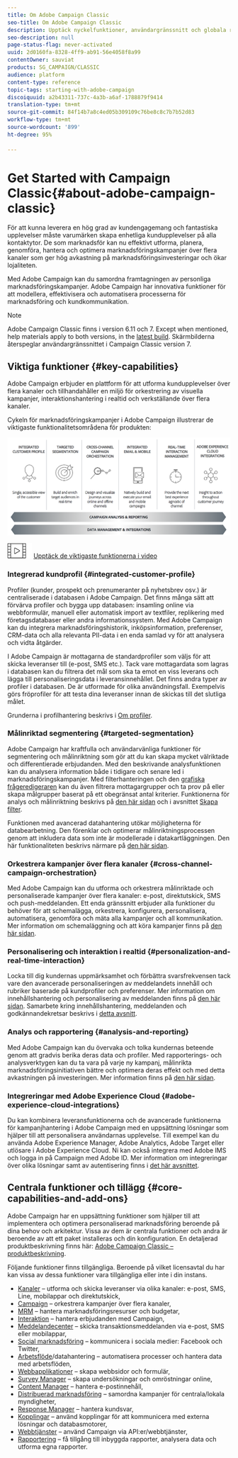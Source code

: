 ```yaml
---
title: Om Adobe Campaign Classic
seo-title: Om Adobe Campaign Classic
description: Upptäck nyckelfunktioner, användargränssnitt och globala riktlinjer.
seo-description: null
page-status-flag: never-activated
uuid: 2d0160fa-8328-4ff9-ab91-56e4058f8a99
contentOwner: sauviat
products: SG_CAMPAIGN/CLASSIC
audience: platform
content-type: reference
topic-tags: starting-with-adobe-campaign
discoiquuid: a2b43311-737c-4a3b-a6af-1788879f9414
translation-type: tm+mt
source-git-commit: 84f14b7a8c4ed05b309109c76be8c8c7b7b52d83
workflow-type: tm+mt
source-wordcount: '899'
ht-degree: 95%

---
```



# Get Started with Campaign Classic{#about-adobe-campaign-classic}

För att kunna leverera en hög grad av kundengagemang och fantastiska upplevelser måste varumärken skapa enhetliga kundupplevelser på alla kontaktytor. De som marknadsför kan nu effektivt utforma, planera, genomföra, hantera och optimera marknadsföringskampanjer över flera kanaler som ger hög avkastning på marknadsföringsinvesteringar och ökar lojaliteten.

Med Adobe Campaign kan du samordna framtagningen av personliga marknadsföringskampanjer. Adobe Campaign har innovativa funktioner för att modellera, effektivisera och automatisera processerna för marknadsföring och kundkommunikation.

>[!NOTE]
>
>Adobe Campaign Classic finns i version 6.11 och 7. Except when mentioned, help materials apply to both versions, in the [latest build](../../rn/using/latest-release.md). Skärmbilderna återspeglar användargränssnittet i Campaign Classic version 7.

## Viktiga funktioner {#key-capabilities}

Adobe Campaign erbjuder en plattform för att utforma kundupplevelser över flera kanaler och tillhandahåller en miljö för orkestrering av visuella kampanjer, interaktionshantering i realtid och verkställande över flera kanaler.

Cykeln för marknadsföringskampanjer i Adobe Campaign illustrerar de viktigaste funktionalitetsområdena för produkten:

![](assets/d_ncs_user_emarketing.png)

![](assets/do-not-localize/how-to-video.png) [Upptäck de viktigaste funktionerna i video](https://docs.adobe.com/content/help/en/campaign-classic-learn/tutorials/getting-started/introduction-to-adobe-campaign-classic.html)

### Integrerad kundprofil {#integrated-customer-profile}

Profiler (kunder, prospekt och prenumeranter på nyhetsbrev osv.) är centraliserade i databasen i Adobe Campaign. Det finns många sätt att förvärva profiler och bygga upp databasen: insamling online via webbformulär, manuell eller automatisk import av textfiler, replikering med företagsdatabaser eller andra informationssystem. Med Adobe Campaign kan du integrera marknadsföringshistorik, inköpsinformation, preferenser, CRM-data och alla relevanta PII-data i en enda samlad vy för att analysera och vidta åtgärder.

I Adobe Campaign är mottagarna de standardprofiler som väljs för att skicka leveranser till (e-post, SMS etc.). Tack vare mottagardata som lagras i databasen kan du filtrera det mål som ska ta emot en viss leverans och lägga till personaliseringsdata i leveransinnehållet. Det finns andra typer av profiler i databasen. De är utformade för olika användningsfall. Exempelvis görs fröprofiler för att testa dina leveranser innan de skickas till det slutliga målet.

Grunderna i profilhantering beskrivs i [Om profiler](../../platform/using/about-profiles.md).

### Målinriktad segmentering {#targeted-segmentation}

Adobe Campaign har kraftfulla och användarvänliga funktioner för segmentering och målinriktning som gör att du kan skapa mycket välriktade och differentierade erbjudanden. Med den beskrivande analysfunktionen kan du analysera information både i tidigare och senare led i marknadsföringskampanjer. Med filterhanteringen och den [grafiska frågeredigeraren](../../platform/using/about-queries-in-campaign.md) kan du även filtrera mottagargrupper och ta prov på eller skapa målgrupper baserat på ett obegränsat antal kriterier. Funktionerna för analys och målinriktning beskrivs på [den här sidan](../../reporting/using/about-descriptive-analysis.md) och i avsnittet [Skapa filter](../../platform/using/creating-filters.md).

Funktionen med avancerad datahantering utökar möjligheterna för databearbetning. Den förenklar och optimerar målinriktningsprocessen genom att inkludera data som inte är modellerade i datakartläggningen. Den här funktionaliteten beskrivs närmare på [den här sidan](../../workflow/using/targeting-data.md#data-management).

### Orkestrera kampanjer över flera kanaler {#cross-channel-campaign-orchestration}

Med Adobe Campaign kan du utforma och orkestrera målinriktade och personaliserade kampanjer över flera kanaler: e-post, direktutskick, SMS och push-meddelanden. Ett enda gränssnitt erbjuder alla funktioner du behöver för att schemalägga, orkestrera, konfigurera, personalisera, automatisera, genomföra och mäta alla kampanjer och all kommunikation. Mer information om schemaläggning och att köra kampanjer finns på [den här sidan](../../campaign/using/setting-up-marketing-campaigns.md).

### Personalisering och interaktion i realtid {#personalization-and-real-time-interaction}

Locka till dig kundernas uppmärksamhet och förbättra svarsfrekvensen tack vare den avancerade personaliseringen av meddelandets innehåll och rubriker baserade på kundprofiler och preferenser. Mer information om innehållshantering och personalisering av meddelanden finns på [den här sidan](../../delivery/using/about-personalization.md). Samarbete kring innehållshantering, meddelanden och godkännandekretsar beskrivs i [detta avsnitt](../../campaign/using/about-marketing-resource-management.md).

### Analys och rapportering {#analysis-and-reporting}

Med Adobe Campaign kan du övervaka och tolka kundernas beteende genom att gradvis berika deras data och profiler. Med rapporterings- och analysverktygen kan du ta vara på varje ny kampanj, målinrikta marknadsföringsinitiativen bättre och optimera deras effekt och med detta avkastningen på investeringen. Mer information finns på [den här sidan](../../reporting/using/delivery-reports.md).

### Integreringar med Adobe Experience Cloud {#adobe-experience-cloud-integrations}

Du kan kombinera leveransfunktionerna och de avancerade funktionerna för kampanjhantering i Adobe Campaign med en uppsättning lösningar som hjälper till att personalisera användarnas upplevelse. Till exempel kan du använda Adobe Experience Manager, Adobe Analytics, Adobe Target eller utlösare i Adobe Experience Cloud. Ni kan också integrera med Adobe IMS och logga in på Campaign med Adobe ID. Mer information om integreringar över olika lösningar samt av autentisering finns i [det här avsnittet](../../integrations/using/about-adobe-id.md).

## Centrala funktioner och tillägg {#core-capabilities-and-add-ons}

Adobe Campaign har en uppsättning funktioner som hjälper till att implementera och optimera personaliserad marknadsföring beroende på dina behov och arkitektur. Vissa av dem är centrala funktioner och andra är beroende av att ett paket installeras och din konfiguration. En detaljerad produktbeskrivning finns här: [Adobe Campaign Classic – produktbeskrivning](https://helpx.adobe.com/legal/product-descriptions/adobe-campaign-classic---product-description.html).

Följande funktioner finns tillgängliga. Beroende på vilket licensavtal du har kan vissa av dessa funktioner vara tillgängliga eller inte i din instans.

* [Kanaler](../../delivery/using/steps-about-delivery-creation-steps.md) – utforma och skicka leveranser via olika kanaler: e-post, SMS, Line, mobilappar och direktutskick,
* [Campaign](../../campaign/using/designing-marketing-campaigns.md) – orkestrera kampanjer över flera kanaler,
* [MRM](../../campaign/using/about-marketing-resource-management.md) – hantera marknadsföringsresurser och budgetar,
* [Interaktion](../../interaction/using/interaction-and-offer-management.md) – hantera erbjudanden med Campaign,
* [Meddelandecenter](../../message-center/using/about-transactional-messaging.md) – skicka transaktionsmeddelanden via e-post, SMS eller mobilappar,
* [Social marknadsföring](../../social/using/about-social-marketing.md) – kommunicera i sociala medier: Facebook och Twitter,
* [Arbetsflöde](../../workflow/using/about-workflows.md)/datahantering – automatisera processer och hantera data med arbetsflöden,
* [Webbapplikationer](../../web/using/about-web-applications.md) – skapa webbsidor och formulär,
* [Survey Manager](../../web/using/about-surveys.md) – skapa undersökningar och omröstningar online,
* [Content Manager](../../delivery/using/about-content-management.md) – hantera e-postinnehåll,
* [Distribuerad marknadsföring](../../campaign/using/about-distributed-marketing.md) – samordna kampanjer för centrala/lokala myndigheter,
* [Response Manager](../../campaign/using/about-response-manager.md) – hantera kundsvar,
* [Kopplingar](../../platform/using/about-connectors.md) – använd kopplingar för att kommunicera med externa lösningar och databasmotorer,
* [Webbtjänster](../../configuration/using/about-web-services.md) – använd Campaign via API:er/webbtjänster,
* [Rapportering](../../reporting/using/about-adobe-campaign-reporting-tools.md) – få tillgång till inbyggda rapporter, analysera data och utforma egna rapporter.

